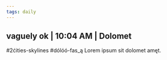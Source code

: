 ```yaml
---
tags: daily
---
```


## vaguely ok | 10:04 AM | Dolomet
#2ćities-skylines #dólóó-fas_ą
Lorem ipsum sit dolomet amęt.

